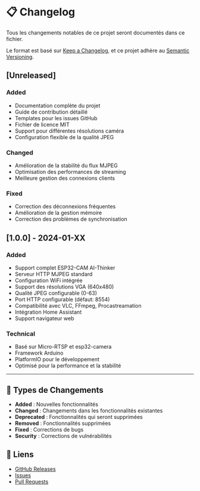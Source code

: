 # 📋 Changelog

Tous les changements notables de ce projet seront documentés dans ce fichier.

Le format est basé sur [Keep a Changelog](https://keepachangelog.com/fr/1.0.0/),
et ce projet adhère au [Semantic Versioning](https://semver.org/spec/v2.0.0.html).

## [Unreleased]

### Added
- Documentation complète du projet
- Guide de contribution détaillé
- Templates pour les issues GitHub
- Fichier de licence MIT
- Support pour différentes résolutions caméra
- Configuration flexible de la qualité JPEG

### Changed
- Amélioration de la stabilité du flux MJPEG
- Optimisation des performances de streaming
- Meilleure gestion des connexions clients

### Fixed
- Correction des déconnexions fréquentes
- Amélioration de la gestion mémoire
- Correction des problèmes de synchronisation

## [1.0.0] - 2024-01-XX

### Added
- Support complet ESP32-CAM AI-Thinker
- Serveur HTTP MJPEG standard
- Configuration WiFi intégrée
- Support des résolutions VGA (640x480)
- Qualité JPEG configurable (0-63)
- Port HTTP configurable (défaut: 8554)
- Compatibilité avec VLC, FFmpeg, Procastreamation
- Intégration Home Assistant
- Support navigateur web

### Technical
- Basé sur Micro-RTSP et esp32-camera
- Framework Arduino
- PlatformIO pour le développement
- Optimisé pour la performance et la stabilité

---

## 📝 Types de Changements

- **Added** : Nouvelles fonctionnalités
- **Changed** : Changements dans les fonctionnalités existantes
- **Deprecated** : Fonctionnalités qui seront supprimées
- **Removed** : Fonctionnalités supprimées
- **Fixed** : Corrections de bugs
- **Security** : Corrections de vulnérabilités

## 🔗 Liens

- [GitHub Releases](https://github.com/iyotee/ESP32CAM-HTTP-MJPEG/releases)
- [Issues](https://github.com/iyotee/ESP32CAM-HTTP-MJPEG/issues)
- [Pull Requests](https://github.com/iyotee/ESP32CAM-HTTP-MJPEG/pulls) 